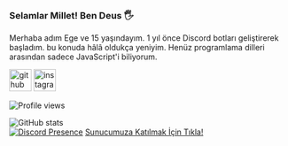 ### Selamlar Millet! Ben Deus 🖐

Merhaba adım Ege ve 15 yaşındayım. 1 yıl önce Discord botları geliştirerek başladım. bu konuda hâlâ oldukça yeniyim. Henüz programlama dilleri arasından sadece JavaScript'i biliyorum.

[<img src='https://cdn.jsdelivr.net/npm/simple-icons@3.0.1/icons/github.svg' alt='github' height='40'>](https://github.com/deussxd)  [<img src='https://cdn.jsdelivr.net/npm/simple-icons@3.0.1/icons/instagram.svg' alt='instagram' height='40'>](https://www.instagram.com/deussxd_/)

![Profile views](https://gpvc.arturio.dev/deussxd)  

![GitHub stats](https://github-readme-stats.vercel.app/api?username=deussxd&show_icons=true)  
[![Discord Presence](https://lanyard-profile-readme.vercel.app/api/924636223895662592hideDiscrim=true)](https://discord.com/users/924636223895662592)
[Sunucumuza Katılmak İçin Tıkla!](https://discord.gg/ata44) 
